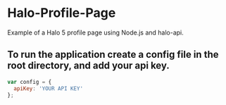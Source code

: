 # Halo-Profile-Page
Example of a Halo 5 profile page using Node.js and halo-api.


## To run the application create a config file in the root directory, and add your api key.
```JavaScript
var config = {
  apiKey: 'YOUR API KEY'
};
```
